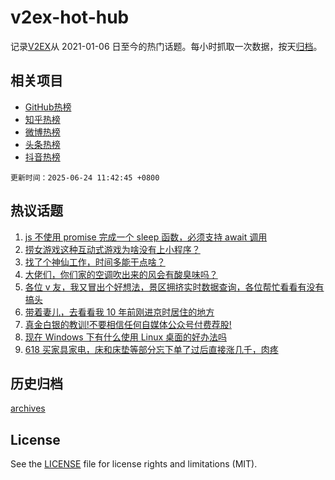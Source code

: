 # v2ex-hot-hub

 记录[V2EX](https://www.v2ex.com/)从 2021-01-06 日至今的热门话题。每小时抓取一次数据，按天[归档](archives)。
 
 ## 相关项目

- [GitHub热榜](https://github.com/snaildev/github-hot-hub)
- [知乎热榜](https://github.com/snaildev/zhihu-hot-hub)
- [微博热榜](https://github.com/snaildev/weibo-hot-hub)
- [头条热榜](https://github.com/snaildev/toutiao-hot-hub)
- [抖音热榜](https://github.com/snaildev/douyin-hot-hub)


 `更新时间：2025-06-24 11:42:45 +0800`

## 热议话题

1. [js 不使用 promise 完成一个 sleep 函数，必须支持 await 调用](https://www.v2ex.com/t/1140531)
1. [捞女游戏这种互动式游戏为啥没有上小程序？](https://www.v2ex.com/t/1140394)
1. [找了个神仙工作，时间多能干点啥？](https://www.v2ex.com/t/1140565)
1. [大佬们，你们家的空调吹出来的风会有酸臭味吗？](https://www.v2ex.com/t/1140404)
1. [各位 v 友，我又冒出个好想法，景区拥挤实时数据查询，各位帮忙看看有没有搞头](https://www.v2ex.com/t/1140405)
1. [带着妻儿，去看看我 10 年前刚进京时居住的地方](https://www.v2ex.com/t/1140393)
1. [真金白银的教训!不要相信任何自媒体公众号付费荐股!](https://www.v2ex.com/t/1140419)
1. [现在 Windows 下有什么使用 Linux 桌面的好办法吗](https://www.v2ex.com/t/1140408)
1. [618 买家具家电，床和床垫等部分忘下单了过后直接涨几千，肉疼](https://www.v2ex.com/t/1140566)

## 历史归档

[archives](archives)

## License

See the [LICENSE](LICENSE) file for license rights and limitations (MIT).
